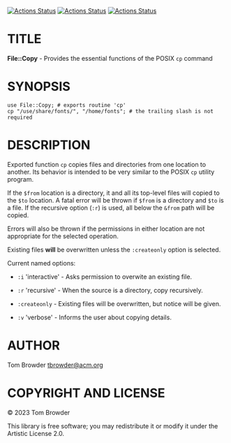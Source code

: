 [![Actions Status](https://github.com/tbrowder/File-Copy/workflows/linux/badge.svg)](https://github.com/tbrowder/File-Copy/actions) [![Actions Status](https://github.com/tbrowder/File-Copy/workflows/macos/badge.svg)](https://github.com/tbrowder/File-Copy/actions) [![Actions Status](https://github.com/tbrowder/File-Copy/workflows/windows/badge.svg)](https://github.com/tbrowder/File-Copy/actions)

TITLE
=====

**File::Copy** - Provides the essential functions of the POSIX `cp` command

SYNOPSIS
========



    use File::Copy; # exports routine 'cp'
    cp "/use/share/fonts/", "/home/fonts"; # the trailing slash is not required

DESCRIPTION
===========

Exported function `cp` copies files and directories from one location to another. Its behavior is intended to be very similar to the POSIX `cp` utility program.

If the `$from` location is a directory, it and all its top-level files will copied to the `$to` location. A fatal error will be thrown if `$from` is a directory and `$to` is a file. If the recursive option (`:r`) is used, all below the `&from` path will be copied.

Errors will also be thrown if the permissions in either location are not appropriate for the selected operation.

Existing files **will** be overwritten unless the `:createonly` option is selected.

Current named options:

  * `:i` 'interactive' - Asks permission to overwite an existing file.

  * `:r` 'recursive' - When the source is a directory, copy recursively.

  * `:createonly` - Existing files will <not> be overwritten, but notice will be given.

  * `:v` 'verbose' - Informs the user about copying details.

AUTHOR
======

Tom Browder <tbrowder@acm.org>

COPYRIGHT AND LICENSE
=====================

© 2023 Tom Browder

This library is free software; you may redistribute it or modify it under the Artistic License 2.0.

